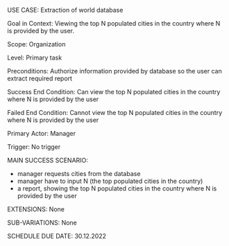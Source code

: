 USE CASE: Extraction of world database

Goal in Context: Viewing the top N populated cities in the country where N is provided by the user.

Scope: Organization

Level: Primary task

Preconditions: Authorize information provided by database so the user can extract required report

Success End Condition: Can view the top N populated cities in the country where N is provided by the user

Failed End Condition: Cannot view the top N populated cities in the country where N is provided by the user

Primary Actor: Manager

Trigger: No trigger

MAIN SUCCESS SCENARIO:
- manager requests cities from the database
- manager have to input N (the top populated cities in the country)
- a report, showing the top N populated cities in the country where N is provided by the user

EXTENSIONS: None

SUB-VARIATIONS: None

SCHEDULE DUE DATE: 30.12.2022